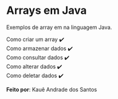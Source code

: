 # Arrays em Java

Exemplos de array em na linguagem Java.

Como criar um array ✔️ <br/>
Como armazenar dados ✔️ <br/>
Como consultar dados ✔️ <br/>
Como alterar dados ✔️ <br/>
Como deletar dados ✔️ <br/>

**Feito por**: Kauê Andrade dos Santos
